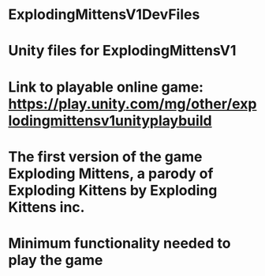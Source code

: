 # ExplodingMittensV1DevFiles
# Unity files for ExplodingMittensV1
# Link to playable online game: https://play.unity.com/mg/other/explodingmittensv1unityplaybuild
# The first version of the game Exploding Mittens, a parody of Exploding Kittens by Exploding Kittens inc. 
# Minimum functionality needed to play the game
